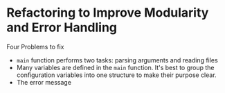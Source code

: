 # Refactoring to Improve Modularity and Error Handling
Four Problems to fix
- `main` function performs two tasks: parsing arguments and reading files
- Many variables are defined in the `main` function. It's best to group the configuration variables into one structure to make their purpose clear.
- The  error message